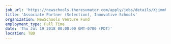 ```yaml
---
job_url: 'https://newschools.theresumator.com/apply/jobs/details/XjimmhRQEm?'
title: 'Associate Partner (Selection), Innovative Schools'
organization: NewSchools Venture Fund
employment_type: Full Time
date: 'Thu Jul 19 2018 00:00:00 GMT-0700 (PDT)'
location: TBD
---
```

